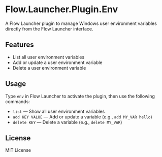 # Flow.Launcher.Plugin.Env

A Flow Launcher plugin to manage Windows user environment variables directly from the Flow Launcher interface.

## Features
- List all user environment variables
- Add or update a user environment variable
- Delete a user environment variable

## Usage
Type `env` in Flow Launcher to activate the plugin, then use the following commands:

- `list` — Show all user environment variables
- `add KEY VALUE` — Add or update a variable (e.g., `add MY_VAR hello`)
- `delete KEY` — Delete a variable (e.g., `delete MY_VAR`)

## License
MIT License

